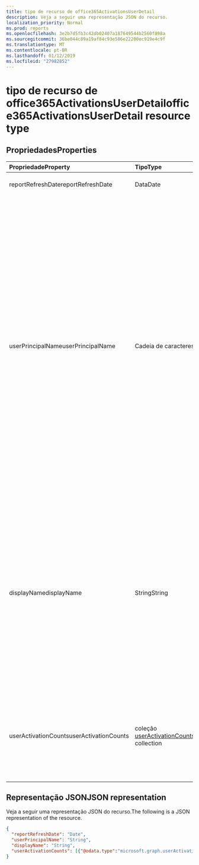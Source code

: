 ```yaml
---
title: tipo de recurso de office365ActivationsUserDetail
description: Veja a seguir uma representação JSON do recurso.
localization_priority: Normal
ms.prod: reports
ms.openlocfilehash: 3e2b7d5fb3c42db02407a187649544b2560f898a
ms.sourcegitcommit: 36be044c89a19af84c93e586e22200ec919e4c9f
ms.translationtype: MT
ms.contentlocale: pt-BR
ms.lasthandoff: 01/12/2019
ms.locfileid: "27982852"
---
```

# <a name="office365activationsuserdetail-resource-type"></a><span data-ttu-id="604ea-103">tipo de recurso de office365ActivationsUserDetail</span><span class="sxs-lookup"><span data-stu-id="604ea-103">office365ActivationsUserDetail resource type</span></span>

## <a name="properties"></a><span data-ttu-id="604ea-104">Propriedades</span><span class="sxs-lookup"><span data-stu-id="604ea-104">Properties</span></span>

| <span data-ttu-id="604ea-105">Propriedade</span><span class="sxs-lookup"><span data-stu-id="604ea-105">Property</span></span>             | <span data-ttu-id="604ea-106">Tipo</span><span class="sxs-lookup"><span data-stu-id="604ea-106">Type</span></span>                                     | <span data-ttu-id="604ea-107">Descrição</span><span class="sxs-lookup"><span data-stu-id="604ea-107">Description</span></span>                              |
| :------------------- | :--------------------------------------- | ---------------------------------------- |
| <span data-ttu-id="604ea-108">reportRefreshDate</span><span class="sxs-lookup"><span data-stu-id="604ea-108">reportRefreshDate</span></span>    | <span data-ttu-id="604ea-109">Data</span><span class="sxs-lookup"><span data-stu-id="604ea-109">Date</span></span>                                     | <span data-ttu-id="604ea-110">A última data do conteúdo.</span><span class="sxs-lookup"><span data-stu-id="604ea-110">The latest date of the content.</span></span>          |
| <span data-ttu-id="604ea-111">userPrincipalName</span><span class="sxs-lookup"><span data-stu-id="604ea-111">userPrincipalName</span></span>    | <span data-ttu-id="604ea-112">Cadeia de caracteres</span><span class="sxs-lookup"><span data-stu-id="604ea-112">String</span></span>                                   | <span data-ttu-id="604ea-113">O usuário nome principal (UPN) do usuário.</span><span class="sxs-lookup"><span data-stu-id="604ea-113">The user principal name (UPN) of the user.</span></span> <span data-ttu-id="604ea-114">O UPN é um nome de logon estilo Internet para o usuário com base na Internet padrão RFC 822.</span><span class="sxs-lookup"><span data-stu-id="604ea-114">The UPN is an Internet-style login name for the user based on the Internet standard RFC 822.</span></span> <span data-ttu-id="604ea-115">Por convenção, isso deve ser mapeada para o nome de email do usuário.</span><span class="sxs-lookup"><span data-stu-id="604ea-115">By convention, this should map to the user's email name.</span></span> <span data-ttu-id="604ea-116">O formato geral é alias@domain, onde o domínio deve estar presente na coleção de locatário de domínios verificados.</span><span class="sxs-lookup"><span data-stu-id="604ea-116">The general format is alias@domain, where domain must be present in the tenant’s collection of verified domains.</span></span> <span data-ttu-id="604ea-117">Essa propriedade é obrigatória quando um usuário é criado.</span><span class="sxs-lookup"><span data-stu-id="604ea-117">This property is required when a user is created.</span></span> |
| <span data-ttu-id="604ea-118">displayName</span><span class="sxs-lookup"><span data-stu-id="604ea-118">displayName</span></span>          | <span data-ttu-id="604ea-119">String</span><span class="sxs-lookup"><span data-stu-id="604ea-119">String</span></span>                                   | <span data-ttu-id="604ea-120">O nome exibido para o usuário no catálogo de endereços.</span><span class="sxs-lookup"><span data-stu-id="604ea-120">The name displayed in the address book for the user.</span></span> <span data-ttu-id="604ea-121">Geralmente é a combinação do nome, da inicial do nome do meio e do sobrenome do usuário.</span><span class="sxs-lookup"><span data-stu-id="604ea-121">This is usually the combination of the user's first name, middle initial, and last name.</span></span> <span data-ttu-id="604ea-122">Essa propriedade é obrigatória quando um usuário é criado e não pode ser apagado durante atualizações.</span><span class="sxs-lookup"><span data-stu-id="604ea-122">This property is required when a user is created and it cannot be cleared during updates.</span></span> |
| <span data-ttu-id="604ea-123">userActivationCounts</span><span class="sxs-lookup"><span data-stu-id="604ea-123">userActivationCounts</span></span> | <span data-ttu-id="604ea-124">coleção [userActivationCounts](../resources/useractivationcounts.md)</span><span class="sxs-lookup"><span data-stu-id="604ea-124">[userActivationCounts](../resources/useractivationcounts.md) collection</span></span> | <span data-ttu-id="604ea-125">Ativação do produto mais recente do usuário a contagem de todas as plataformas para todos os tipos de produto atribuído.</span><span class="sxs-lookup"><span data-stu-id="604ea-125">The user's latest product activation counts on all the platforms for all the assigned product types.</span></span> |

## <a name="json-representation"></a><span data-ttu-id="604ea-126">Representação JSON</span><span class="sxs-lookup"><span data-stu-id="604ea-126">JSON representation</span></span>

<span data-ttu-id="604ea-127">Veja a seguir uma representação JSON do recurso.</span><span class="sxs-lookup"><span data-stu-id="604ea-127">The following is a JSON representation of the resource.</span></span>

<!-- {
  "blockType": "resource",
  "@odata.type": "microsoft.graph.office365ActivationsUserDetail"
} -->

```json
{
  "reportRefreshDate": "Date", 
  "userPrincipalName": "String", 
  "displayName": "String", 
  "userActivationCounts": [{"@odata.type":"microsoft.graph.userActivationCounts"}]
}
```
